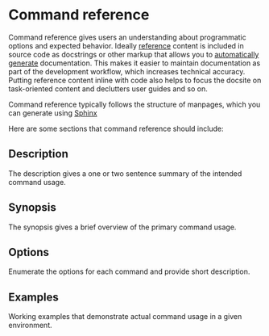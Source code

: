 # Command reference

Command reference gives users an understanding about programmatic options and expected behavior.
Ideally [reference](https://diataxis.fr/reference/) content is included in source code as docstrings or other markup that allows you to [automatically generate](https://www.sphinx-doc.org/en/master/tutorial/automatic-doc-generation.html) documentation.
This makes it easier to maintain documentation as part of the development workflow, which increases technical accuracy.
Putting reference content inline with code also helps to focus the docsite on task-oriented content and declutters user guides and so on.

Command reference typically follows the structure of manpages, which you can generate using [Sphinx](https://www.sphinx-doc.org/en/master/usage/configuration.html#options-for-manual-page-output)

Here are some sections that command reference should include:

## Description

The description gives a one or two sentence summary of the intended command usage.

## Synopsis

The synopsis gives a brief overview of the primary command usage.

## Options

Enumerate the options for each command and provide short description.

## Examples

Working examples that demonstrate actual command usage in a given environment.
